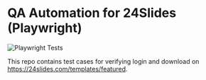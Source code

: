 # QA Automation for 24Slides (Playwright)

![Playwright Tests](https://github.com/renohid/project/actions/workflows/playwright.yml/badge.svg)

This repo contains test cases for verifying login and download on https://24slides.com/templates/featured.
